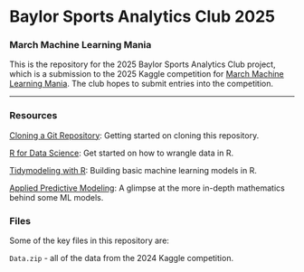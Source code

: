 # Baylor Sports Analytics Club 2025

### March Machine Learning Mania

This is the repository for the 2025 Baylor Sports Analytics Club project, which is a submission to the 2025 Kaggle competition for [March Machine Learning Mania](https://www.kaggle.com/competitions/march-machine-learning-mania-2024/data). The club hopes to submit entries into the competition.
***
### Resources

[Cloning a Git Repository](https://docs.github.com/en/repositories/creating-and-managing-repositories/cloning-a-repository): Getting started on cloning this repository.

[R for Data Science](https://r4ds.had.co.nz/index.html): Get started on how to wrangle data in R.

[Tidymodeling with R](https://www.tmwr.org/): Building basic machine learning models in R.

[Applied Predictive Modeling](https://github.com/tohweizhong/pdf-dump/blob/master/01%20Books/applied%20predictive%20modelling.pdf): A glimpse at the more in-depth mathematics behind some ML models.


### Files
Some of the key files in this repository are:

`Data.zip` - all of the data from the 2024 Kaggle competition.